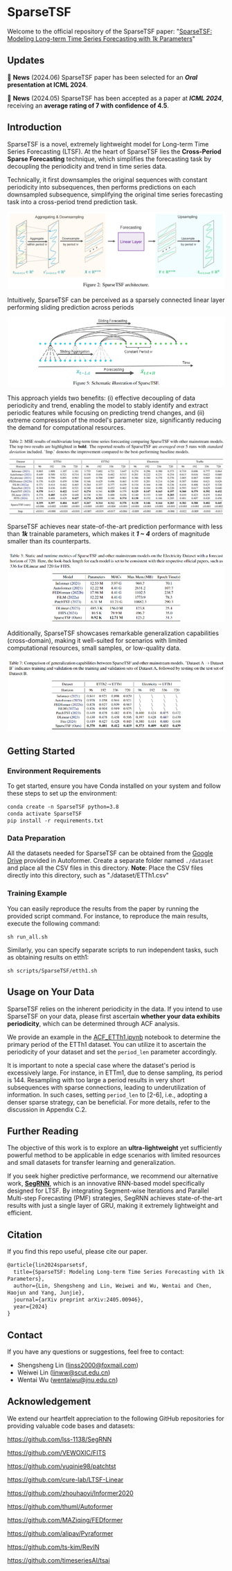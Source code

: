 # SparseTSF

Welcome to the official repository of the SparseTSF paper: "[SparseTSF: Modeling Long-term Time Series Forecasting with *1k* Parameters](https://arxiv.org/pdf/2405.00946)"

## Updates
🚩 **News** (2024.06) SparseTSF paper has been selected for an **_Oral_ presentation at ICML 2024**.

🚩 **News** (2024.05) SparseTSF has been accepted as a paper at **_ICML 2024_**, receiving an **average rating of 7 with confidence of 4.5**.

## Introduction
SparseTSF is a novel, extremely lightweight model for Long-term Time Series Forecasting (LTSF).
At the heart of SparseTSF lies the **Cross-Period Sparse Forecasting** technique, which simplifies the forecasting task by decoupling the periodicity and trend in time series data.

Technically, it first downsamples the original sequences with constant periodicity into subsequences, then performs predictions on each downsampled subsequence, simplifying the original time series forecasting task into a cross-period trend prediction task. 

![image](Figures/Figure2.png)

Intuitively, SparseTSF can be perceived as a sparsely connected linear layer performing sliding prediction across periods

![image](Figures/Figure5.png)

This approach yields two benefits: (i) effective decoupling of data periodicity and trend, enabling the model to stably identify and extract periodic features while focusing on predicting trend changes, and (ii) extreme compression of the model's parameter size, significantly reducing the demand for computational resources.

![img.png](Figures/Table2.png)

SparseTSF achieves near state-of-the-art prediction performance with less than **_1k_** trainable parameters, which makes it **_1 ~ 4_** orders of magnitude smaller than its counterparts.

![img.png](Figures/Table3.png)

Additionally, SparseTSF showcases remarkable generalization capabilities (cross-domain), making it well-suited for scenarios with limited computational resources, small samples, or low-quality data.

![img.png](Figures/Table7.png)

## Getting Started

### Environment Requirements

To get started, ensure you have Conda installed on your system and follow these steps to set up the environment:

```
conda create -n SparseTSF python=3.8
conda activate SparseTSF
pip install -r requirements.txt
```

### Data Preparation

All the datasets needed for SparseTSF can be obtained from the [Google Drive](https://drive.google.com/drive/folders/1ZOYpTUa82_jCcxIdTmyr0LXQfvaM9vIy) provided in Autoformer. 
Create a separate folder named ```./dataset``` and place all the CSV files in this directory.
**Note**: Place the CSV files directly into this directory, such as "./dataset/ETTh1.csv"

### Training Example

You can easily reproduce the results from the paper by running the provided script command. For instance, to reproduce the main results, execute the following command:

```
sh run_all.sh
```

Similarly, you can specify separate scripts to run independent tasks, such as obtaining results on etth1:

```
sh scripts/SparseTSF/etth1.sh
```

## Usage on Your Data

SparseTSF relies on the inherent periodicity in the data. If you intend to use SparseTSF on your data, please first ascertain **whether your data exhibits periodicity**, which can be determined through ACF analysis. 

We provide an example in the [ACF_ETTh1.ipynb](https://github.com/lss-1138/SparseTSF/blob/main/ACF_ETTh1.ipynb) notebook to determine the primary period of the ETTh1 dataset. You can utilize it to ascertain the periodicity of your dataset and set the `period_len` parameter accordingly.

It is important to note a special case where the dataset's period is excessively large. For instance, in ETTm1, due to dense sampling, its period is 144. Resampling with too large a period results in very short subsequences with sparse connections, leading to underutilization of information. In such cases, setting `period_len` to [2-6], i.e., adopting a denser sparse strategy, can be beneficial. For more details, refer to the discussion in Appendix C.2.
## Further Reading

The objective of this work is to explore an **ultra-lightweight** yet sufficiently powerful method to be applicable in edge scenarios with limited resources and small datasets for transfer learning and generalization. 

If you seek higher predictive performance, we recommend our alternative work, **[SegRNN](https://github.com/lss-1138/SegRNN)**, which is an innovative RNN-based model specifically designed for LTSF. By integrating Segment-wise Iterations and Parallel Multi-step Forecasting (PMF) strategies, SegRNN achieves state-of-the-art results with just a single layer of GRU, making it extremely lightweight and efficient.

## Citation
If you find this repo useful, please cite our paper.
```
@article{lin2024sparsetsf,
  title={SparseTSF: Modeling Long-term Time Series Forecasting with 1k Parameters},
  author={Lin, Shengsheng and Lin, Weiwei and Wu, Wentai and Chen, Haojun and Yang, Junjie},
  journal={arXiv preprint arXiv:2405.00946},
  year={2024}
}
```


## Contact
If you have any questions or suggestions, feel free to contact:
- Shengsheng Lin ([linss2000@foxmail.com]())
- Weiwei Lin ([linww@scut.edu.cn]())
- Wentai Wu ([wentaiwu@jnu.edu.cn]())

## Acknowledgement

We extend our heartfelt appreciation to the following GitHub repositories for providing valuable code bases and datasets:

https://github.com/lss-1138/SegRNN

https://github.com/VEWOXIC/FITS

https://github.com/yuqinie98/patchtst

https://github.com/cure-lab/LTSF-Linear

https://github.com/zhouhaoyi/Informer2020

https://github.com/thuml/Autoformer

https://github.com/MAZiqing/FEDformer

https://github.com/alipay/Pyraformer

https://github.com/ts-kim/RevIN

https://github.com/timeseriesAI/tsai


